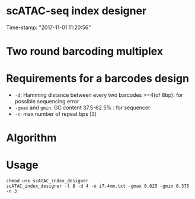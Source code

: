 scATAC-seq index designer
============================================================
Time-stamp: "2017-11-01 11:20:56"

# Two round barcoding multiplex


# Requirements for a barcodes design

* `-d`: Hamming distance between every two barcodes >=4(of 8bp): for possible sequencing error 
* `-gmax` and `gmin`: GC content 37.5-62.5% : for sequencer 
* `-n`: max number of repeat bps [3]

# Algorithm 


# Usage

``` Shell
chmod u+x scATAC_index_designer
scATAC_index_designer -l 8 -d 4 -o i7.4mm.txt -gmax 0.625 -gmin 0.375  -n 3
```
